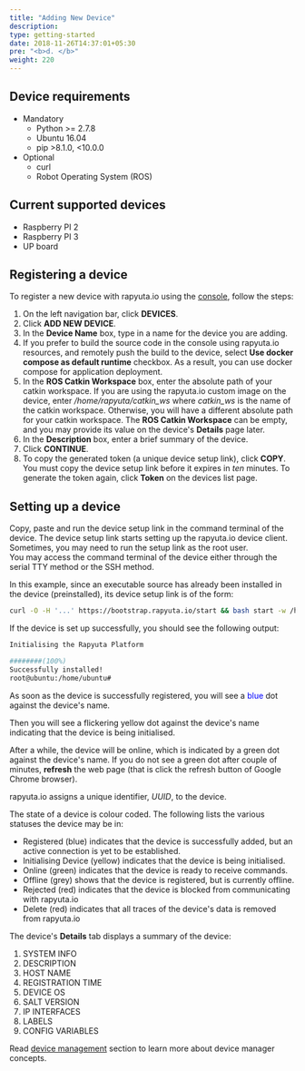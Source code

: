 ```yaml
---
title: "Adding New Device"
description:
type: getting-started
date: 2018-11-26T14:37:01+05:30
pre: "<b>d. </b>"
weight: 220
---
```

## Device requirements

* Mandatory
    * Python >= 2.7.8
    * Ubuntu 16.04
    * pip >8.1.0, <10.0.0
* Optional
    * curl
    * Robot Operating System (ROS)

## Current supported devices

* Raspberry PI 2
* Raspberry PI 3
* UP board

## Registering a device

To register a new device with rapyuta.io using the [console](https://closed-beta.rapyuta.io),
follow the steps:

1. On the left navigation bar, click **DEVICES**.
2. Click **ADD NEW DEVICE**.
3. In the **Device Name** box, type in a name for the device you are adding.
4. If you prefer to build the source code in the console using rapyuta.io
   resources, and remotely push the build to the device, select **Use docker compose
   as default runtime** checkbox. As a result, you can use docker compose for application
   deployment.
5. In the **ROS Catkin Workspace** box, enter the absolute path of your catkin workspace.
   If you are using the rapyuta.io custom image on the device, enter
   */home/rapyuta/catkin_ws* where *catkin_ws* is the name of the catkin workspace.
   Otherwise, you will have a different absolute path for your catkin workspace.
   The **ROS Catkin Workspace** can be empty, and you may provide its value on the
   device's **Details** page later.
6. In the **Description** box, enter a brief summary of the device.
7. Click **CONTINUE**.
8. To copy the generated token (a unique device setup link), click **COPY**.    
   You must copy the device setup link before it expires in _ten_ minutes. To generate
   the token again, click **Token** on the devices list page.

## Setting up a device
Copy, paste and run the device setup link in the command terminal of the device.
The device setup link starts setting up the rapyuta.io device client. Sometimes,
you may need to run the setup link as the root user.    
You may access the command terminal of the device either through the serial TTY
method or the SSH method.

In this example, since an executable source has already been installed in the
device (preinstalled), its device setup link is of the form:

```bash
curl -O -H '...' https://bootstrap.rapyuta.io/start && bash start -w /home/rapyuta/catkin_ws
```
If the device is set up successfully, you should see the following output:

```bash
Initialising the Rapyuta Platform

########(100%)
Successfully installed!
root@ubuntu:/home/ubuntu#
```
As soon as the device is successfully registered, you will see a
<span style="color:blue">blue</span> dot against the device's name.

Then you will see a flickering yellow dot against the device's name indicating
that the device is being initialised.

After a while, the device will be online, which is indicated by a green dot
against the device's name. If you do not see a green dot after couple of minutes,
**refresh** the web page (that is click the refresh button of Google Chrome browser).

rapyuta.io assigns a unique identifier, *UUID*, to the device.

The state of a device is colour coded. The following lists the various statuses
the device may be in:

* Registered (blue) indicates that the device is successfully added, but an
active connection is yet to be established.
* Initialising Device (yellow) indicates that the device is being initialised.
* Online (green) indicates that the device is ready to receive commands.
* Offline (grey) shows that the device is registered, but is currently offline.
* Rejected (red) indicates that the device is blocked from communicating with
rapyuta.io
* Delete (red) indicates that all traces of the device's data is removed from
rapyuta.io

The device's **Details** tab displays a summary of the device:

1. SYSTEM INFO
2. DESCRIPTION
3. HOST NAME
4. REGISTRATION TIME
5. DEVICE OS
6. SALT VERSION
7. IP INTERFACES
8. LABELS
9. CONFIG VARIABLES

Read [device management](/core-concepts/device-management) section to learn more
about device manager concepts.

